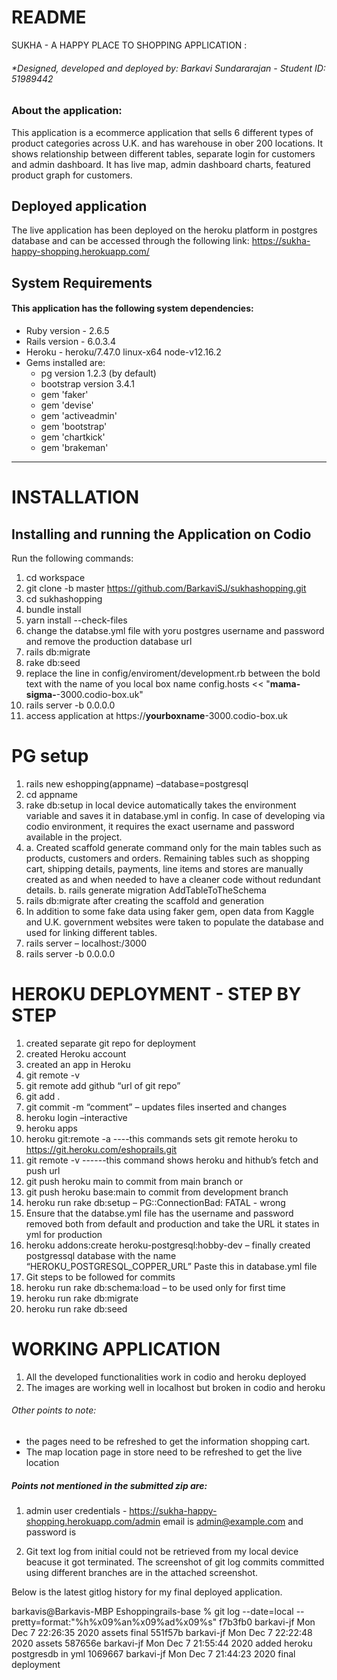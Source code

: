 # README
SUKHA - A HAPPY PLACE TO SHOPPING APPLICATION :
###### *Designed, developed and deployed by: Barkavi Sundararajan - Student ID: 51989442

### About the application:
This application is a ecommerce application that sells 6 different types of product categories across U.K. and has warehouse in ober 200 locations. It shows  relationship between different tables, separate login for customers and admin dashboard. It has live map, admin dashboard charts, featured product graph for customers.

## Deployed application
The live application has been deployed on the heroku platform in postgres database and can be accessed through the following link: https://sukha-happy-shopping.herokuapp.com/


## System Requirements 
#### This application has the following system dependencies:
* Ruby version  - 2.6.5
* Rails version  - 6.0.3.4
* Heroku - heroku/7.47.0 linux-x64 node-v12.16.2
* Gems installed are:
    - pg version 1.2.3 (by default)
    - bootstrap version 3.4.1
    - gem 'faker'
    - gem 'devise'
    - gem 'activeadmin'
    - gem 'bootstrap'
    - gem 'chartkick'
    - gem 'brakeman'

____

# INSTALLATION 
## Installing and running the Application on Codio
Run the following commands:

1. cd workspace
2. git clone -b master https://github.com/BarkaviSJ/sukhashopping.git 
3. cd sukhashopping
4. bundle install 
5. yarn install --check-files
6. change the databse.yml file with yoru postgres username and password and remove the production database url
6. rails db:migrate
7. rake db:seed
8. replace the line in config/enviroment/development.rb between the bold text with the name of you local box name 
   config.hosts << "**mama-sigma-**-3000.codio-box.uk"
9. rails server -b 0.0.0.0
10. access application at https://**yourboxname**-3000.codio-box.uk
# PG setup 

1.	rails new eshopping(appname) –database=postgresql
2.	cd appname
3.	rake db:setup in local device automatically takes the environment variable and saves it in database.yml in config. In case of developing via codio environment, it requires the exact username and password available in the project.
4.	a. Created scaffold generate command only for the main tables such as products, customers and orders. Remaining tables such as shopping cart, shipping details, payments, line items and stores are manually created as and when needed to have a cleaner code without redundant details.
b. rails generate migration AddTableToTheSchema 
5.	rails db:migrate after creating the scaffold and generation
6.	In addition to some fake data using faker gem, open data from Kaggle and U.K. government websites were taken to populate the database and used for linking different tables. 
7.	rails server – localhost:/3000
8.	rails server -b 0.0.0.0 


# HEROKU DEPLOYMENT - STEP BY STEP

1.	created separate git repo for deployment
2.	created Heroku account 
3.	created an app in Heroku
4.	git remote -v
5.	git remote add github “url of git repo”
6.	git add .
7.	git commit -m “comment” – updates files inserted and changes
8.	heroku login –interactive
9.	heroku apps <displays available apps>
10.	heroku git:remote -a <appname> ----this commands sets git remote heroku to https://git.heroku.com/eshoprails.git
11.	git remote -v ------this command shows heroku and hithub’s fetch and push url
12.	git push heroku main to commit from main branch or 
13.	git push heroku base:main to commit from development branch
14.	heroku run rake db:setup – PG::ConnectionBad: FATAL - wrong
15.	Ensure that the databse.yml file has the username and password removed both from default and production and take the URL it states in yml for production
16.	heroku addons:create heroku-postgresql:hobby-dev – finally created postgressql database with the name “HEROKU_POSTGRESQL_COPPER_URL” Paste this in database.yml file
17.	Git steps to be followed for commits
18.	heroku run rake db:schema:load – to be used only for first time
19.	heroku run rake db:migrate
20.	heroku run rake db:seed


# WORKING APPLICATION
1. All the developed functionalities work in codio and heroku deployed
2. The images are working well in localhost but broken in codio and heroku

###### Other points to note: 
* the pages need to be refreshed to get the information shopping cart.
* The map location page in store need to be refreshed to get the live location

##### Points not mentioned in the submitted zip are:
1. admin user credentials - https://sukha-happy-shopping.herokuapp.com/admin
email is admin@example.com and password is <password>

2. Git text log from initial could not be retrieved from my local device beacuse it got terminated. The screenshot of git log commits committed using different branches are in the attached screenshot.


Below is the latest gitlog history for my final deployed application.

barkavis@Barkavis-MBP Eshoppingrails-base % git log --date=local --pretty=format:"%h%x09%an%x09%ad%x09%s" 
f7b3fb0 barkavi-jf      Mon Dec 7 22:26:35 2020 assets final
551f57b barkavi-jf      Mon Dec 7 22:22:48 2020 assets
587656e barkavi-jf      Mon Dec 7 21:55:44 2020 added heroku postgresdb in yml
1069667 barkavi-jf      Mon Dec 7 21:44:23 2020 final deployment
